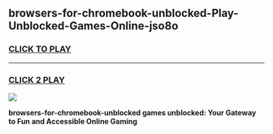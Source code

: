 
## browsers-for-chromebook-unblocked-Play-Unblocked-Games-Online-jso8o
<h3>
<a href="https://premium76.site?title=browsers-for-chromebook-unblocked&ref=25A">CLICK TO PLAY</a></h3>
<hr>

<h3>
<a href="https://premium76.site?title=browsers-for-chromebook-unblocked&ref=25A">CLICK 2 PLAY</a>
  
</h3>

<a href="https://premium76.site?title=browsers-for-chromebook-unblocked&ref=25A"><img src="https://clearcache.store/games.png"></a>


**browsers-for-chromebook-unblocked games unblocked: Your Gateway to Fun and Accessible Online Gaming**
